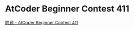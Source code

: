 AtCoder Beginner Contest 411
===

[問題 - AtCoder Beginner Contest 411](https://atcoder.jp/contests/abc411/tasks)
